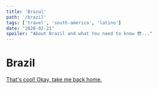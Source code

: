 ```yaml
---
title: 'Brazul'
path: '/brazil'
tags: ['travel', 'south-america', 'latino']
date: "2020-02-21"
spoiler: "About Brazil and what You need to know 😎..."
---
```


# Brazil

[That's cool! Okay, take me back home.](/)
